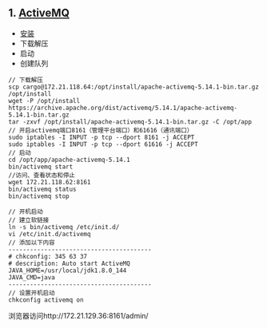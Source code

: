 ## 1. [ActiveMQ](http://activemq.apache.org/)
 - [安装](http://activemq.apache.org/getting-started.html#GettingStarted-InstallationProcedureforUnix)
 - 下载解压
 - 启动
 - 创建队列
```
// 下载解压
scp cargo@172.21.118.64:/opt/install/apache-activemq-5.14.1-bin.tar.gz /opt/install
wget -P /opt/install https://archive.apache.org/dist/activemq/5.14.1/apache-activemq-5.14.1-bin.tar.gz
tar -zxvf /opt/install/apache-activemq-5.14.1-bin.tar.gz -C /opt/app
// 开启activemq端口8161（管理平台端口）和61616（通讯端口）
sudo iptables -I INPUT -p tcp --dport 8161 -j ACCEPT
sudo iptables -I INPUT -p tcp --dport 61616 -j ACCEPT
// 启动
cd /opt/app/apache-activemq-5.14.1
bin/activemq start
//访问、查看状态和停止
wget 172.21.118.62:8161
bin/activemq status
bin/activemq stop

// 开机启动
// 建立软链接
ln -s bin/activemq /etc/init.d/
vi /etc/init.d/activemq
// 添加以下内容
----------------------------------------
# chkconfig: 345 63 37
# description: Auto start ActiveMQ
JAVA_HOME=/usr/local/jdk1.8.0_144
JAVA_CMD=java
----------------------------------------
// 设置开机启动
chkconfig activemq on
```


浏览器访问http://172.21.129.36:8161/admin/
